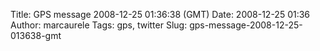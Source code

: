 Title: GPS message 2008-12-25 01:36:38 (GMT)
Date: 2008-12-25 01:36
Author: marcaurele
Tags: gps, twitter
Slug: gps-message-2008-12-25-013638-gmt

<!--break-->

<div class="gmap" id="gmap_20081224_173638">
</div>
</p>

